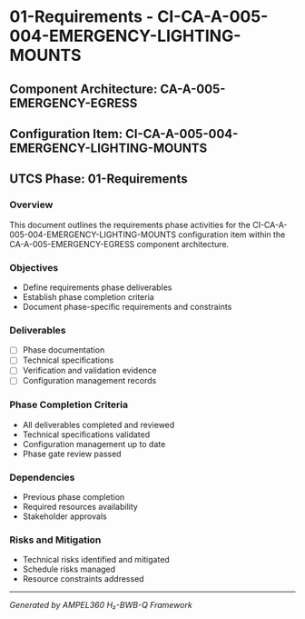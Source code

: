 # 01-Requirements - CI-CA-A-005-004-EMERGENCY-LIGHTING-MOUNTS

## Component Architecture: CA-A-005-EMERGENCY-EGRESS
## Configuration Item: CI-CA-A-005-004-EMERGENCY-LIGHTING-MOUNTS
## UTCS Phase: 01-Requirements

### Overview
This document outlines the requirements phase activities for the CI-CA-A-005-004-EMERGENCY-LIGHTING-MOUNTS configuration item within the CA-A-005-EMERGENCY-EGRESS component architecture.

### Objectives
- Define requirements phase deliverables
- Establish phase completion criteria
- Document phase-specific requirements and constraints

### Deliverables
- [ ] Phase documentation
- [ ] Technical specifications
- [ ] Verification and validation evidence
- [ ] Configuration management records

### Phase Completion Criteria
- All deliverables completed and reviewed
- Technical specifications validated
- Configuration management up to date
- Phase gate review passed

### Dependencies
- Previous phase completion
- Required resources availability
- Stakeholder approvals

### Risks and Mitigation
- Technical risks identified and mitigated
- Schedule risks managed
- Resource constraints addressed

---
*Generated by AMPEL360 H₂-BWB-Q Framework*
